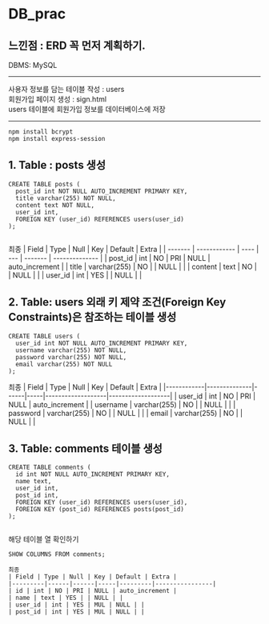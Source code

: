 # DB_prac

## 느낀점 : ERD 꼭 먼저 계획하기.

DBMS: MySQL

---

사용자 정보를 담는 테이블 작성 : users <br>
회원가입 페이지 생성 : sign.html <br>
users 테이블에 회원가입 정보를 데이터베이스에 저장

---

```
npm install bcrypt
npm install express-session

```

## 1. Table : posts 생성

```
CREATE TABLE posts (
  post_id int NOT NULL AUTO_INCREMENT PRIMARY KEY,
  title varchar(255) NOT NULL,
  content text NOT NULL,
  user_id int,
  FOREIGN KEY (user_id) REFERENCES users(user_id)
);


```

최종
| Field | Type | Null | Key | Default | Extra |
| ------- | ------------ | ---- | --- | ------- | -------------- |
| post_id | int | NO | PRI | NULL | auto_increment |
| title | varchar(255) | NO | | NULL | |
| content | text | NO | | NULL | |
| user_id | int | YES | | NULL | |

## 2. Table: users 외래 키 제약 조건(Foreign Key Constraints)은 참조하는 테이블 생성

```
CREATE TABLE users (
  user_id int NOT NULL AUTO_INCREMENT PRIMARY KEY,
  username varchar(255) NOT NULL,
  password varchar(255) NOT NULL,
  email varchar(255) NOT NULL
);

```

최종
| Field | Type | Null | Key | Default | Extra |
|------------|--------------|------|-----|-------------------|-------------------|
| user_id | int | NO | PRI | NULL | auto_increment |
| username | varchar(255) | NO | | NULL | |
| password | varchar(255) | NO | | NULL | |
| email | varchar(255) | NO | | NULL | |

## 3. Table: comments 테이블 생성

```
CREATE TABLE comments (
  id int NOT NULL AUTO_INCREMENT PRIMARY KEY,
  name text,
  user_id int,
  post_id int,
  FOREIGN KEY (user_id) REFERENCES users(user_id),
  FOREIGN KEY (post_id) REFERENCES posts(post_id)
);


```

해당 테이블 열 확인하기

```
SHOW COLUMNS FROM comments;
```

```
최종
| Field | Type | Null | Key | Default | Extra |
|---------|------|------|-----|---------|----------------|
| id | int | NO | PRI | NULL | auto_increment |
| name | text | YES | | NULL | |
| user_id | int | YES | MUL | NULL | |
| post_id | int | YES | MUL | NULL | |
```
